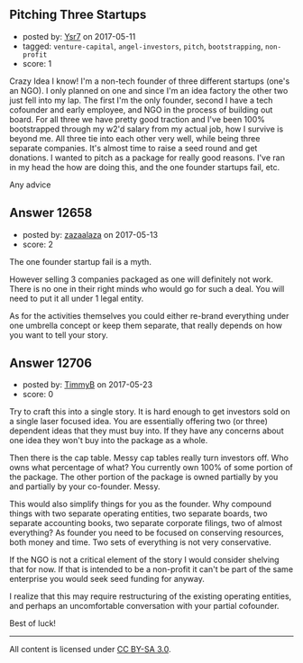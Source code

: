 ## Pitching Three Startups

- posted by: [Ysr7](https://stackexchange.com/users/5561931/ysr7) on 2017-05-11
- tagged: `venture-capital`, `angel-investors`, `pitch`, `bootstrapping`, `non-profit`
- score: 1

Crazy Idea I know! I'm a non-tech founder of three different startups (one's an NGO). I only planned on one and since I'm an idea factory the other two just fell into my lap. The first I'm the only founder, second I have a tech cofounder and early employee, and NGO in the process of building out board. For all three we have pretty good traction and I've been 100% bootstrapped through my w2'd salary from my actual job, how I survive is beyond me. All three tie into each other very well, while being three separate companies.
It's almost time to raise a seed round and get donations. I wanted to pitch as a package for really good reasons. I've ran in my head the how are doing this, and the one founder startups fail, etc. 

Any advice


## Answer 12658

- posted by: [zazaalaza](https://stackexchange.com/users/4672194/zazaalaza) on 2017-05-13
- score: 2

The one founder startup fail is a myth.

However selling 3 companies packaged as one will definitely not work. There is no one in their right minds who would go for such a deal. You will need to put it all under 1 legal entity.

As for the activities themselves you could either re-brand everything under one umbrella concept or keep them separate, that really depends on how you want to tell your story.


## Answer 12706

- posted by: [TimmyB](https://stackexchange.com/users/8782762/timmyb) on 2017-05-23
- score: 0

Try to craft this into a single story.  It is hard enough to get investors sold on a single laser focused idea.  You are essentially offering two (or three) dependent ideas that they must buy into.  If they have any concerns about one idea they won't buy into the package as a whole. 

Then there is the cap table. Messy cap tables really turn investors off.  Who owns what percentage of what?  You currently own 100% of some portion of the package.  The other portion of the package is owned partially by you and partially by your co-founder.  Messy.

This would also simplify things for you as the founder.  Why compound things with two separate operating entities, two separate boards, two separate accounting books, two separate corporate filings, two of almost everything? As founder you need to be focused on conserving resources, both money and time.  Two sets of everything is not very conservative.

If the NGO is not a critical element of the story I would consider shelving that for now.  If that is intended to be a non-profit it can't be part of the same enterprise you would seek seed funding for anyway. 

I realize that this may require restructuring of the existing operating entities, and perhaps an uncomfortable conversation with your partial cofounder.  

Best of luck!





---

All content is licensed under [CC BY-SA 3.0](https://creativecommons.org/licenses/by-sa/3.0/).
